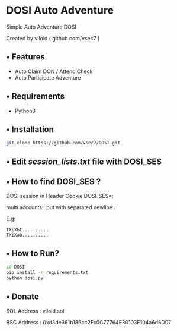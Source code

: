 # DOSI Auto Adventure

Simple Auto Adventure DOSI

Created by viloid ( github.com/vsec7 )

## • Features
- Auto Claim DON / Attend Check
- Auto Participate Adventure

## • Requirements
- Python3

## • Installation

```bash
git clone https://github.com/vsec7/DOSI.git
```

## • Edit *session_lists.txt* file with DOSI_SES

## • How to find DOSI_SES ?
DOSI session in Header Cookie DOSI_SES=<value>;

multi accounts : put <value> with separated newline .

E.g: 
```
TXiX6t..........
TXiXab..........
```

## • How to Run?
```bash
cd DOSI
pip install -r requirements.txt
python dosi.py
```

## • Donate

SOL Address : viloid.sol

BSC Address : 0xd3de361b186cc2Fc0C77764E30103F104a6d6D07

